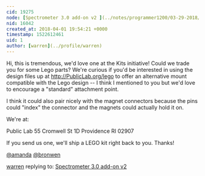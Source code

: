 ```yaml
---
cid: 19275
node: [Spectrometer 3.0 add-on v2 ](../notes/programmer1200/03-29-2018/spectrometer-3-0-add-on-v2)
nid: 16042
created_at: 2018-04-01 19:54:21 +0000
timestamp: 1522612461
uid: 1
author: [warren](../profile/warren)
---
```


Hi, this is tremendous, we'd love one at the Kits initiative! Could we trade you for some Lego parts? We're curious if you'd be interested in using the design files up at http://PublicLab.org/lego to offer an alternative mount compatible with the Lego design -- I think I mentioned to you but we'd love to encourage a "standard" attachment point. 

I think it could also pair nicely with the magnet connectors because the pins could "index" the connector and the magnets could actually hold it on. 

We're at:

Public Lab
55 Cromwell St 1D
Providence RI 02907

If you send us one, we'll ship a LEGO kit right back to you. Thanks!

[@amanda](/profile/amanda) [@bronwen](/profile/bronwen)

[warren](../profile/warren) replying to: [Spectrometer 3.0 add-on v2 ](../notes/programmer1200/03-29-2018/spectrometer-3-0-add-on-v2)

